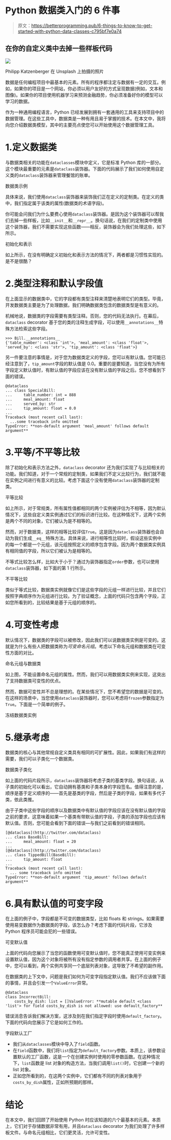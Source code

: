 # Python 数据类入门的 6 件事

> 原文：<https://betterprogramming.pub/6-things-to-know-to-get-started-with-python-data-classes-c795bf7e0a74>

## 在你的自定义类中去掉一些样板代码

![](img/f1e6646c26a1d9b5fb4de0c3235079d0.png)

Philipp Katzenberger 在 Unsplash 上拍摄的照片

数据是任何编程项目中最基本的元素。所有的程序都注定与数据有一定的交互。例如，如果你的项目是一个网站，你必须以用户友好的方式呈现数据(例如，文本和图像)。如果你的项目使用机器学习来预测金融趋势，你必须准备好你的模型可以学习的数据。

作为一种通用编程语言，Python 已经发展到拥有一套通用的工具来支持项目中的数据管理。在这些工具中，数据类是一种有用且易于掌握的技术。在本文中，我将向您介绍数据类模型，其中的主要亮点使您可以开始使用这个数据管理工具。

# 1.定义数据类

与数据类相关的功能在`dataclasses`模块中定义，它是标准 Python 库的一部分。这个模块最重要的元素是`dataclass`装饰器。下面的代码展示了我们如何使用自定义类的`dataclass`装饰器来管理餐馆的账单。

数据类示例

具体来说，我们使用`dataclass`装饰器来装饰我们正在定义的定制类。在定义的类中，我们指定属于该类的属性(数据类的术语字段)。

你可能会问我们为什么要费心使用`dataclass`装饰器。是因为这个装饰器可以帮我们去掉一些样板，比如`__init__`和`__repr__`。换句话说，在我们的定制类中使用这个装饰器，我们不需要实现这些函数——相反，装饰器会为我们处理这些，如下所示。

初始化和表示

如上所示，在没有明确定义初始化和表示方法的情况下，两者都是习惯性实现的。是不是很酷？

# 2.类型注释和默认字段值

在上面显示的数据类中，它的字段都有类型注释来清楚地表明它们的类型。毕竟，开发数据类主要是为了处理数据，我们明确数据类包含的数据类型是有意义的。

机械地说，数据类的字段需要有类型注释。否则，您的代码无法执行。在幕后，`dataclass` decorator 基于您的类的注释生成字段，可以使用`__annotations__`特殊方法检索这些字段。

```
>>> Bill.__annotations__
{'table_number': <class 'int'>, 'meal_amount': <class 'float'>, 'served_by': <class 'str'>, 'tip_amount': <class 'float'>}
```

另一件要注意的事情是，对于您为数据类定义的字段，您可以有默认值。您可能已经注意到了，`tip_amount`字段的默认值是 0.0。重要的是要知道，当您没有为所有字段定义默认值时，有默认值的字段应该在没有默认值的字段之后。您不想看到下面的错误。

```
@dataclass
... class SpecialBill:
...     table_number: int = 888
...     meal_amount: float
...     served_by: str
...     tip_amount: float = 0.0
... 
Traceback (most recent call last):
  ...some traceback info omitted
TypeError: **non-default argument 'meal_amount' follows default argument**
```

# 3.平等/不平等比较

除了初始化和表示方法之外，`dataclass` decorator 还为我们实现了与比较相关的功能。我们知道，对于一个常规的定制类，如果我们不定义比较行为，我们就不能在实例之间进行有意义的比较。考虑下面这个没有使用`dataclass`装饰器的定制类。

平等比较

如上所示，对于常规类，所有属性值都相同的两个实例被评估为不相等，因为默认情况下，这些自定义类实例通过它们的标识进行比较。在这种情况下，这两个实例是两个不同的对象，它们被认为是不相等的。

然而，对于数据类，这样的相等比较评估`True`。这是因为`dataclass`装饰器也会自动为我们生成`__eq__`特殊方法。具体来说，进行相等性比较时，假设这些实例中的每一个都是一个元组，该元组按照定义的顺序包含字段。因为两个数据类实例具有相同值的字段，所以它们被认为是相等的。

不等式比较怎么样，比如大于小于？通过为装饰器指定`order`参数，也可以使用`dataclass`装饰器，如下面的第 1 行所示。

不平等比较

类似于等式比较，数据类实例就像它们是这些字段的元组一样进行比较，并且它们按照字典顺序作为元组进行比较。为了验证概念，上面的代码只包含两个字段，正如您所看到的，比较结果是基于元组的顺序的。

# 4.可变性考虑

默认情况下，数据类的字段可以被修改，因此我们可以说数据类实例是可变的。这就是为什么有些人把数据类称为*可变命名元组*。考虑以下命名元组和数据类在可变性方面的对比。

命名元组与数据类

如上图，不能设置命名元组的属性。然而，我们可以用数据类实例来实现，这突出了支持数据类可变性的优点。

然而，数据可变性并不总是理想的。在某些情况下，您不希望您的数据是可变的。在这样的场景中，当您使用`dataclass`装饰器时，您可以考虑将`frozen`参数指定为`True`。下面是一个简单的例子。

冻结数据类实例

# 5.继承考虑

数据类的核心与其他常规自定义类具有相同的可扩展性。因此，如果我们有这样的需要，我们可以子类化一个数据类。

数据类子类化

如上面的代码片段所示，`dataclass`装饰器将考虑子类的基类字段。换句话说，从子类的初始化可以看出，它自动拥有基类和子类本身的字段签名。值得注意的是，顺序是基于定义顺序的——首先是基类的字段，然后是子类的字段，如果有多代子类，依此类推。

由于子类中这些字段的顺序以及数据类中有默认值的字段应该在没有默认值的字段之前的要求，这意味着如果一个基类有带默认值的字段，子类的添加字段也应该有默认值。否则，您可能会看到下面的错误—与我们之前看到的错误相同。

```
[@dataclass](http://twitter.com/dataclass)
... class BaseBill:
...     meal_amount: float = 20
... 
[@dataclass](http://twitter.com/dataclass)
... class TippedBill(BaseBill):
...     tip_amount: float
... 
Traceback (most recent call last):
  ... some traceback info omitted
TypeError: **non-default argument 'tip_amount' follows default argument**
```

# 6.具有默认值的可变字段

在上面的例子中，字段都是不可变的数据类型，比如 floats 和 strings。如果需要使用易变数据作为数据类的字段，该怎么办？考虑下面的代码片段，它涉及 Python 程序员可能会犯的一些错误。

可变默认值

上面的代码向您展示了当您的函数使用可变默认值时，您不能真正使用可变实例来设置默认值，因为这个对象将被所有没有指定参数的调用者共享。在上面的例子中，您可以看到，两个实例共享同一个底层列表对象，这导致了不希望的副作用。

在数据类的上下文中，问题是我们如何为可变字段指定默认值。我们不应该做下面的事情，并且会引发一个`ValueError`异常。

```
@dataclass
class IncorrectBill:
    costs_by_dish: list = []ValueError: **mutable default <class 'list'> for field costs_by_dish is not allowed: use default_factory**
```

错误消息告诉我们解决方案，这涉及到在我们指定字段时使用`default_factory`。下面的代码向您展示了它是如何工作的。

字段默认工厂

*   我们从`dataclasses`模块中导入了`field`函数。
*   在`field`函数中，我们将`list`指定为`default_factory`参数。本质上，该参数设置默认的工厂函数，这是一个在创建实例时使用的零参数函数。在这种情况下，`list`函数是 list 对象的构造方法，当我们调用`list()`时，它创建一个新的 list 对象。
*   正如您所看到的，在这两个实例中，它们都有不同的列表对象用于`costs_by_dish`属性，正如所预期的那样。

# 结论

在本文中，我们回顾了开始使用 Python 时应该知道的六个最基本的元素。本质上，它们对于存储数据非常有用，并且`dataclass` decorator 为我们处理了许多样板文件。与命名元组相比，它们更灵活，允许可变性。